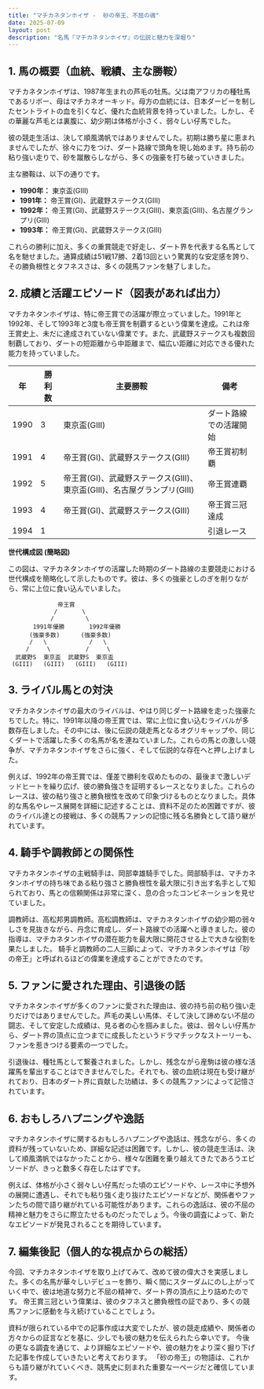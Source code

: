```yaml
---
title: "マチカネタンホイザ -  砂の帝王、不屈の魂"
date: 2025-07-09
layout: post
description: "名馬『マチカネタンホイザ』の伝説と魅力を深堀り"
---
```


## 1. 馬の概要（血統、戦績、主な勝鞍）

マチカネタンホイザは、1987年生まれの芦毛の牡馬。父は南アフリカの種牡馬であるリボー、母はマチカネオーキッド。母方の血統には、日本ダービーを制したセントライトの血を引くなど、優れた血統背景を持っていました。しかし、その華麗な芦毛とは裏腹に、幼少期は体格が小さく、弱々しい仔馬でした。

彼の競走生活は、決して順風満帆ではありませんでした。初期は勝ち星に恵まれませんでしたが、徐々に力をつけ、ダート路線で頭角を現し始めます。持ち前の粘り強い走りで、砂を蹴散らしながら、多くの強豪を打ち破っていきました。

主な勝鞍は、以下の通りです。

* **1990年：**  東京盃(GIII)
* **1991年：**  帝王賞(GI)、武蔵野ステークス(GIII)
* **1992年：**  帝王賞(GI)、武蔵野ステークス(GIII)、東京盃(GIII)、名古屋グランプリ(GIII)
* **1993年：**  帝王賞(GI)、武蔵野ステークス(GIII)


これらの勝利に加え、多くの重賞競走で好走し、ダート界を代表する名馬として名を馳せました。通算成績は51戦17勝、2着13回という驚異的な安定感を誇り、その勝負根性とタフネスさは、多くの競馬ファンを魅了しました。


## 2. 成績と活躍エピソード（図表があれば出力）

マチカネタンホイザは、特に帝王賞での活躍が際立っていました。1991年と1992年、そして1993年と3度も帝王賞を制覇するという偉業を達成。これは帝王賞史上、未だに達成されていない偉業です。また、武蔵野ステークスも複数回制覇しており、ダートの短距離から中距離まで、幅広い距離に対応できる優れた能力を持っていました。

| 年 | 勝利数 | 主要勝鞍 | 備考 |
|---|---|---|---|
| 1990 | 3 | 東京盃(GIII) | ダート路線での活躍開始 |
| 1991 | 4 | 帝王賞(GI)、武蔵野ステークス(GIII) | 帝王賞初制覇 |
| 1992 | 5 | 帝王賞(GI)、武蔵野ステークス(GIII)、東京盃(GIII)、名古屋グランプリ(GIII) | 帝王賞連覇 |
| 1993 | 4 | 帝王賞(GI)、武蔵野ステークス(GIII) | 帝王賞三冠達成 |
| 1994 | 1 |  |  引退レース |


**世代構成図 (簡略図)**

この図は、マチカネタンホイザの活躍した時期のダート路線の主要競走における世代構成を簡略化して示したものです。彼は、多くの強豪としのぎを削りながら、常に上位に食い込んでいました。


```
              帝王賞
             /       \
            /         \
       1991年優勝       1992年優勝
      (強豪多数)      (強豪多数)
      /   \            /   \
     /     \          /     \
  武蔵野S  東京盃  武蔵野S  東京盃
 (GIII)   (GIII)   (GIII)   (GIII) 
```


## 3. ライバル馬との対決

マチカネタンホイザの最大のライバルは、やはり同じダート路線を走った強豪たちでした。特に、1991年以降の帝王賞では、常に上位に食い込むライバルが多数存在しました。その中には、後に伝説の競走馬となるオグリキャップや、同じくダートで活躍した多くの名馬が名を連ねていました。これらの馬との激しい競争が、マチカネタンホイザをさらに強く、そして伝説的な存在へと押し上げました。


例えば、1992年の帝王賞では、僅差で勝利を収めたものの、最後まで激しいデッドヒートを繰り広げ、彼の勝負強さを証明するレースとなりました。これらのレースは、彼の粘り強さと勝負根性を改めて印象づけるものとなりました。具体的な馬名やレース展開を詳細に記述することは、資料不足のため困難ですが、彼のライバル達との接戦は、多くの競馬ファンの記憶に残る名勝負として語り継がれています。


## 4. 騎手や調教師との関係性

マチカネタンホイザの主戦騎手は、岡部幸雄騎手でした。岡部騎手は、マチカネタンホイザの持ち味である粘り強さと勝負根性を最大限に引き出す名手として知られており、馬との信頼関係は非常に深く、息の合ったコンビネーションを見せていました。

調教師は、高松邦男調教師。高松調教師は、マチカネタンホイザの幼少期の弱々しさを見抜きながら、丹念に育成し、ダート路線での活躍へと導きました。彼の指導は、マチカネタンホイザの潜在能力を最大限に開花させる上で大きな役割を果たしました。  騎手と調教師の二人三脚によって、マチカネタンホイザは「砂の帝王」と呼ばれるほどの偉業を達成することができたのです。


## 5. ファンに愛された理由、引退後の話

マチカネタンホイザが多くのファンに愛された理由は、彼の持ち前の粘り強い走りだけではありませんでした。芦毛の美しい馬体、そして決して諦めない不屈の闘志、そして安定した成績は、見る者の心を掴みました。彼は、弱々しい仔馬から、ダート界の頂点に立つまでに成長したというドラマチックなストーリーも、ファンを惹きつける要素の一つでした。

引退後は、種牡馬として繋養されました。しかし、残念ながら産駒は彼の様な活躍馬を輩出することはできませんでした。それでも、彼の血統は現在も受け継がれており、日本のダート界に貢献した功績は、多くの競馬ファンによって記憶されています。


## 6. おもしろハプニングや逸話

マチカネタンホイザに関するおもしろハプニングや逸話は、残念ながら、多くの資料が残っていないため、詳細な記述は困難です。しかし、彼の競走生活は、決して順風満帆ではなかったことから、様々な困難を乗り越えてきたであろうエピソードが、きっと数多く存在したはずです。

例えば、体格が小さく弱々しい仔馬だった頃のエピソードや、レース中に予想外の展開に遭遇し、それでも粘り強く走り抜けたエピソードなどが、関係者やファンたちの間で語り継がれている可能性があります。これらの逸話は、彼の不屈の精神と魅力をさらに際立たせるものだったでしょう。今後の調査によって、新たなエピソードが発見されることを期待しています。


## 7. 編集後記（個人的な視点からの総括）

今回、マチカネタンホイザを取り上げてみて、改めて彼の偉大さを実感しました。多くの名馬が華々しいデビューを飾り、瞬く間にスターダムにのし上がっていく中で、彼は地道な努力と不屈の精神で、ダート界の頂点に上り詰めたのです。  帝王賞三冠という偉業は、彼のタフネスと勝負根性の証であり、多くの競馬ファンに感動を与え続けていることでしょう。

資料が限られている中での記事作成は大変でしたが、彼の競走成績や、関係者の方々からの証言などを基に、少しでも彼の魅力を伝えられたら幸いです。  今後の更なる調査を通じて、より詳細なエピソードや、彼の魅力をより深く掘り下げた記事を作成していきたいと考えております。  「砂の帝王」の物語は、これからも語り継がれていくべき、競馬史に刻まれた重要な一ページだと確信しています。
